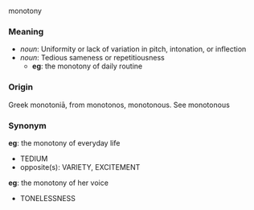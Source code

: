 monotony
### Meaning
+ _noun_: Uniformity or lack of variation in pitch, intonation, or inflection
+ _noun_: Tedious sameness or repetitiousness
    + __eg__: the monotony of daily routine

### Origin

Greek monotoniā, from monotonos, monotonous. See monotonous

### Synonym

__eg__: the monotony of everyday life

+ TEDIUM
+ opposite(s): VARIETY, EXCITEMENT

__eg__: the monotony of her voice

+ TONELESSNESS


